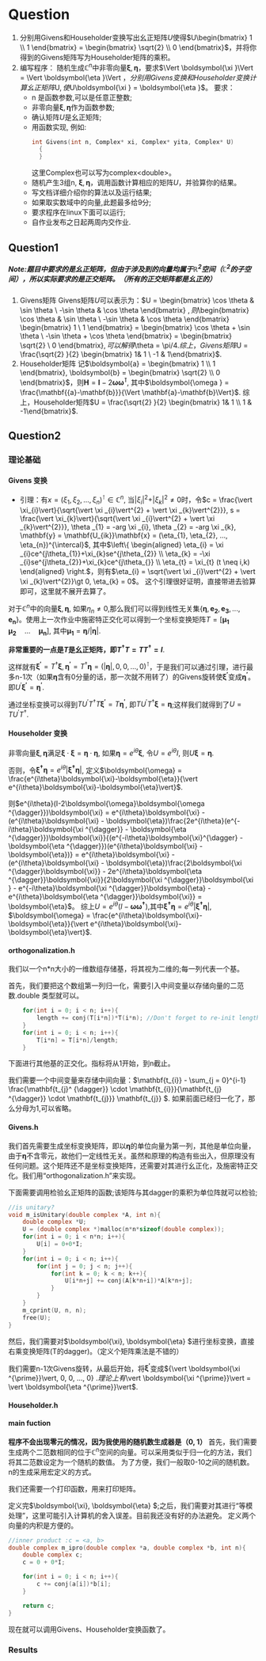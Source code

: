 # Question
1. 分别用Givens和Householder变换写出幺正矩阵$U$使得$U\begin{bmatrix} 1 \\ 1 \end{bmatrix} = \begin{bmatrix} \sqrt{2}  \\ 0 \end{bmatrix}$，并将你得到的Givens矩阵写为Householder矩阵的乘积。
2. 编写程序：
   随机生成$\mathbb{C}^{n}$中非零向量$\boldsymbol{\xi }, \boldsymbol{\eta }$，要求$\Vert \boldsymbol{\xi }\Vert = \Vert \boldsymbol{\eta }\Vert $，分别用Givens变换和Householder变换计算幺正矩阵$U$,使$U\boldsymbol{\xi } = \boldsymbol{\eta }$。
   要求：
   - n 是函数参数,可以是任意正整数;
   - 非零向量$\boldsymbol{\xi }, \boldsymbol{\eta }$作为函数参数;
   - 确认矩阵$U$是幺正矩阵;
   - 用函数实现, 例如:
      ```C
      int Givens(int n, Complex* xi, Complex* yita, Complex* U)
        {
        }
      ```  
        这里Complex也可以写为complex\<double\>。
   - 随机产生3组n, $\boldsymbol{\xi }, \boldsymbol{\eta }$，调用函数计算相应的矩阵$U$，并验算你的结果。
   - 写文档详细介绍你的算法以及运行结果;
   - 如果取实数域中的向量,此题最多给9分;
   - 要求程序在linux下面可以运行;
   - 自作业发布之日起两周内交作业.

## Question1
##### Note:题目中要求的是幺正矩阵，但由于涉及到的向量均属于$\mathbb{R}^{2}$空间（$\mathbb{C}^{2}$的子空间），所以实际要求的是正交矩阵。（所有的正交矩阵都是幺正的） 
1. Givens矩阵
   Givens矩阵$U$可以表示为：$U = \begin{bmatrix} \cos \theta & \sin \theta \\ -\sin \theta & \cos \theta \end{bmatrix} $, 则$\begin{bmatrix} \cos \theta & \sin \theta \\ -\sin \theta & \cos \theta \end{bmatrix} \begin{bmatrix} 1 \\ 1 \end{bmatrix} = \begin{bmatrix} \cos \theta + \sin \theta \\ -\sin \theta + \cos \theta \end{bmatrix} = \begin{bmatrix} \sqrt{2} \\ 0 \end{bmatrix}$, 可以解得$\theta = \pi/4$.
   综上，Givens矩阵$U = \frac{\sqrt{2} }{2} \begin{bmatrix} 1& 1 \\ -1 & 1\end{bmatrix}$.
2. Householder矩阵
   记$\boldsymbol{a} = \begin{bmatrix} 1 \\ 1 \end{bmatrix}, \boldsymbol{b} = \begin{bmatrix} \sqrt{2} \\ 0 \end{bmatrix}$，则$\mathbf{H}  = \mathbf{I} - 2\boldsymbol{\omega }\boldsymbol{\omega ^{\intercal}}$, 其中$\boldsymbol{\omega } = \frac{\mathbf{{a}-\mathbf{b}}}{\Vert \mathbf{a}-\mathbf{b}\Vert}$.
   综上，Householder矩阵$U = \frac{\sqrt{2} }{2} \begin{bmatrix} 1& 1 \\ 1 & -1\end{bmatrix}$.

## Question2
### 理论基础
#### Givens 变换
- 引理：有$x = (\xi _{1}, \xi _{2}, ..., \xi _{n})^{\intercal} \in \mathbb{C} ^{n}$, 当$\vert \xi _{i}\vert^{2} + \vert \xi _{k}\vert^{2} \neq 0$时，令$c = \frac{\vert \xi_{i}\vert}{\sqrt{\vert \xi _{i}\vert^{2} + \vert \xi _{k}\vert^{2}}}, s = \frac{\vert \xi_{k}\vert}{\sqrt{\vert \xi _{i}\vert^{2} + \vert \xi _{k}\vert^{2}}}, \theta _{1} = -arg \xi _{i}, \theta _{2} = -arg \xi _{k}, \mathbf{y} = \mathbf{U_{ik}}\mathbf{x} = (\eta_{1}, \eta_{2}, ..., \eta_{n})^{\intercal}$, 其中$\left\{ \begin{aligned} \eta_{i} = \xi _{i}ce^{j\theta_{1}}+\xi_{k}se^{j\theta_{2}} \\ \eta_{k} = -\xi _{i}se^{j\theta_{2}}+\xi_{k}ce^{j\theta_{}} \\ \eta_{t} = \xi_{t} (t \neq i,k) \end{aligned} \right.$，则有$\eta_{i} = \sqrt{\vert \xi _{i}\vert^{2} + \vert \xi _{k}\vert^{2}}\gt 0, \eta_{k} = 0$。
这个引理很好证明，直接带进去验算即可，这里就不展开去算了。

对于$\mathbb{C} ^{n}$中的向量$\boldsymbol{\xi}, \boldsymbol{\eta}$, 如果$\eta_{n} \neq 0$,那么我们可以得到线性无关集$\{\boldsymbol{\eta},\mathbf{e_{2}}, \mathbf{e_{3}}, ..., \mathbf{e_{n}}\}$。使用上一次作业中施密特正交化可以得到一个坐标变换矩阵$T = [\boldsymbol{\mu_{1}} \quad \boldsymbol{\mu_{2}} \quad ... \quad \boldsymbol{\mu_{n}}]$, 其中$\boldsymbol{\mu_{1}} = \boldsymbol{\eta}/\vert \boldsymbol{\eta}\vert$.

**非常重要的一点是$T$是幺正矩阵，即$T^{\dagger}T = TT^{\dagger} = I$**.

这样就有$\boldsymbol{\xi ^{\prime}} = T^{\dagger}\boldsymbol{\xi}, \boldsymbol{\eta ^{\prime}} = T^{\dagger}\boldsymbol{\eta} = (\vert \boldsymbol{\eta}\vert, 0, 0, ..., 0)^{\intercal}$，于是我们可以通过引理，进行最多n-1次（如果$\boldsymbol{\eta}$含有0分量的话，那一次就不用转了）的Givens旋转使$\boldsymbol{\xi ^{\prime}}$变成$\boldsymbol{\eta ^{\prime}}$。即$U^{\prime}\boldsymbol{\xi ^{\prime}} = \boldsymbol{\eta ^{\prime}}$.

通过坐标变换可以得到$TU^{\prime}T^{\dagger}T\boldsymbol{\xi ^{\prime}} = T\boldsymbol{\eta ^{\prime}}$, 即$TU^{\prime}T^{\dagger}\boldsymbol{\xi} = \boldsymbol{\eta}$;这样我们就得到了$U = TU^{\prime}T^{\dagger}$.

#### Householder 变换
非零向量$\boldsymbol{\xi}, \boldsymbol{\eta}$满足$\boldsymbol{\xi} \cdot  \boldsymbol{\xi} = \boldsymbol{\eta} \cdot \boldsymbol{\eta}$, 如果$\boldsymbol{\eta} = e^{i\theta}\boldsymbol{\xi}$, 令$U = e^{i\theta}I$, 则$U\boldsymbol{\xi} = \boldsymbol{\eta}$.

否则，令$\boldsymbol{\xi ^{\dagger}}\boldsymbol{\eta} = e^{i\theta}\vert\boldsymbol{\xi ^{\dagger}}\boldsymbol{\eta}\vert$, 定义$\boldsymbol{\omega} = \frac{e^{i\theta}\boldsymbol{\xi}-\boldsymbol{\eta}}{\vert e^{i\theta}\boldsymbol{\xi}-\boldsymbol{\eta}\vert}$.

则$e^{i\theta}(I-2\boldsymbol{\omega}\boldsymbol{\omega ^{\dagger}})\boldsymbol{\xi} = e^{i\theta}\boldsymbol{\xi} - (e^{i\theta}\boldsymbol{\xi} - \boldsymbol{\eta})\frac{2e^{i\theta}(e^{-i\theta}\boldsymbol{\xi ^{\dagger}} - \boldsymbol{\eta ^{\dagger}})\boldsymbol{\xi}}{(e^{-i\theta}\boldsymbol{\xi}^{\dagger} - \boldsymbol{\eta ^{\dagger}})(e^{i\theta}\boldsymbol{\xi} - \boldsymbol{\eta})} = e^{i\theta}\boldsymbol{\xi} - (e^{i\theta}\boldsymbol{\xi} - \boldsymbol{\eta})\frac{2\boldsymbol{\xi ^{\dagger}\boldsymbol{\xi}} - 2e^{i\theta}\boldsymbol{\eta ^{\dagger}}\boldsymbol{\xi}}{2\boldsymbol{\xi ^{\dagger}}\boldsymbol{\xi } - e^{-i\theta}\boldsymbol{\xi ^{\dagger}}\boldsymbol{\eta} - e^{i\theta}\boldsymbol{\eta ^{\dagger}}\boldsymbol{\xi}} = \boldsymbol{\eta}$。
综上$U = e^{i\theta}(I - \boldsymbol{\omega}\boldsymbol{\omega ^{\dagger}})$,其中$\boldsymbol{\xi ^{\dagger}}\boldsymbol{\eta} = e^{i\theta}\vert\boldsymbol{\xi ^{\dagger}}\boldsymbol{\eta}\vert$, $\boldsymbol{\omega} = \frac{e^{i\theta}\boldsymbol{\xi}-\boldsymbol{\eta}}{\vert e^{i\theta}\boldsymbol{\xi}-\boldsymbol{\eta}\vert}$.

#### orthogonalization.h
我们以一个n*n大小的一维数组存储基，将其视为二维的;每一列代表一个基。

首先，我们要把这个数组第一列归一化，需要引入中间变量以存储向量的二范数.double 类型就可以。

```C
    for(int i = 0; i < n; i++){
        length += conj(T[i*n])*T(i*n); //Don't forget to re-init length
    }
    for(int i = 0; i < n; i++){
        T[i*n] = T[i*n]/length;
    }
```
下面进行其他基的正交化。指标将从1开始，到n截止。

我们需要一个中间变量来存储中间向量：$\mathbf{t_{i}} -  \sum_{j = 0}^{i-1} \frac{\mathbf{t_{j}^ {\dagger}} \cdot \mathbf{t_{i}}}{\mathbf{t_{j} ^{\dagger}} \cdot \mathbf{t_{j}}} \mathbf{t_{j}} $.
如果前面已经归一化了，那么分母为1,可以省略。

#### Givens.h
我们首先需要生成坐标变换矩阵，即以$\boldsymbol{\eta}$的单位向量为第一列，其他是单位向量，由于$\boldsymbol{\eta}$不含零元，故他们一定线性无关。虽然和原理的构造有些出入，但原理没有任何问题。这个矩阵还不是坐标变换矩阵，还需要对其进行幺正化，及施密特正交化。我们用“orthogonalization.h”来实现。

下面需要调用检验幺正矩阵的函数;该矩阵与其dagger的乘积为单位阵就可以检验;
```C
//is unitary?
void m_isUnitary(double complex *A, int n){
    double complex *U;
    U = (double complex *)malloc(n*n*sizeof(double complex));
    for(int i = 0; i < n*n; i++){
        U[i] = 0+0*I;
    }
    for(int i = 0; i < n; i++){
        for(int j = 0; j < n; j++){
            for(int k = 0; k < n; k++){
                U[i*n+j] += conj(A[k*n+i])*A[k*n+j];
            }
        }
    }
    m_cprint(U, n, n);
    free(U);
}

```

然后，我们需要对$\boldsymbol{\xi}, \boldsymbol{\eta} $进行坐标变换，直接右乘变换矩阵(T的dagger)。（定义个矩阵乘法是不错的）

我们需要n-1次Givens旋转，从最后开始，将$\boldsymbol{\xi ^{\prime}}$变成$\{\vert \boldsymbol{\xi ^{\prime}}\vert, 0, 0, ..., 0\} $.理论上有$\vert \boldsymbol{\xi ^{\prime}}\vert = \vert \boldsymbol{\eta ^{\prime}}\vert$.

#### Householder.h



#### main fuction

**程序不会出现零元的情况，因为我使用的随机数生成器是（0, 1）**
首先，我们需要生成两个二范数相同的位于$\mathbb{C} ^{n}$空间的向量。可以采用类似于归一化的方法，我们将其二范数设定为一个随机的数值。
为了方便，我们一般取0-10之间的随机数。
n的生成采用宏定义的方式。

我们还需要一个打印函数，用来打印矩阵。

定义完$\boldsymbol{\xi}, \boldsymbol{\eta} $;之后，我们需要对其进行“等模处理”，这里可能引入计算机的舍入误差。目前我还没有好的办法避免。
定义两个向量的内积是方便的。
```C
//inner product :c = <a, b>
double complex m_ipro(double complex *a, double complex *b, int n){
    double complex c;
    c = 0 + 0*I;

    for(int i = 0; i < n; i++){
        c += conj(a[i])*b[i];
    }

    return c;
}
```

现在就可以调用Givens、Householder变换函数了。

### Results